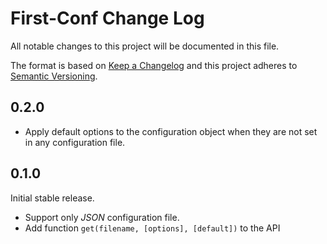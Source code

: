 # First-Conf Change Log

All notable changes to this project will be documented in this file.

The format is based on [Keep a Changelog](http://keepachangelog.com/) and this project adheres to [Semantic Versioning](http://semver.org/).

## 0.2.0

- Apply default options to the configuration object when they are not set in any configuration file.

## 0.1.0

Initial stable release.

- Support only *JSON* configuration file.
- Add function `get(filename, [options], [default])` to the API
